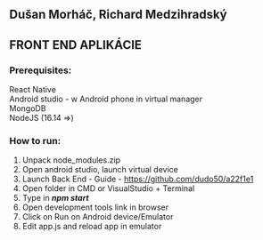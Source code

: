 
## Dušan Morháč, Richard Medzihradský

## FRONT END APLIKÁCIE

### Prerequisites:
React Native\
Android studio - w Android phone in virtual manager\
MongoDB\
NodeJS (16.14 =>)

### How to run:
1. Unpack node_modules.zip
2. Open android studio, launch virtual device 
3. Launch Back End - Guide - https://github.com/dudo50/a22f1e1
4. Open folder in CMD or VisualStudio + Terminal
5. Type in ***npm start***
6. Open development tools link in browser
7. Click on Run on Android device/Emulator 
8. Edit app.js and reload app in emulator 


